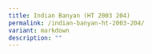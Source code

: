 ```yaml
---
title: Indian Banyan (HT 2003 204)
permalink: /indian-banyan-ht-2003-204/
variant: markdown
description: ""
---
```

